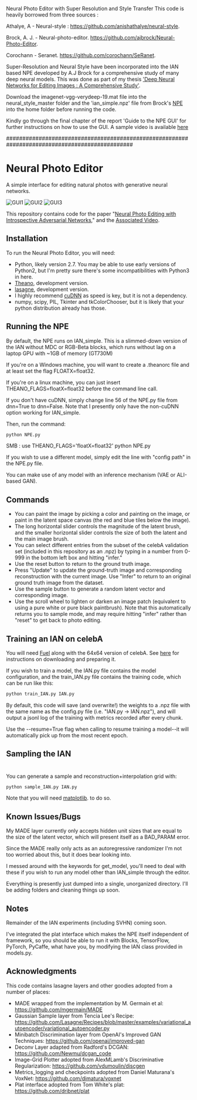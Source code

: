 Neural Photo Editor with Super Resolution and Style Transfer
This code is heavily borrowed from three sources :

Athalye, A - Neural-style :		https://github.com/anishathalye/neural-style.

Brock, A. J. - Neural-photo-editor.	https://github.com/ajbrock/Neural-Photo-Editor.

Corochann - Seranet.	 		https://github.com/corochann/SeRanet.

Super-Resolution and Neural Style have been incorporated into the IAN based NPE developed by A.J Brock for a comprehensive study of many deep neural models. This was done as part of my thesis ['Deep Neural Networks for Editing Images : A Comprehensive Study'](https://drive.google.com/open?id=0Byq90s170Ay2Nm93bEtRZmU1LVk).

Download the imagenet-vgg-verydeep-19.mat file into the neural_style_master folder and the 'ian_simple.npz' file from Brock's [NPE](https://drive.google.com/file/d/0B3_iVBZsC4GGck5WWWc0R0dvT1U/view) into the home folder before running the code.

Kindly go through the final chapter of the report 'Guide to the NPE GUI' for further instructions on how to use the GUI.
A sample video is available [here](https://drive.google.com/open?id=0Byq90s170Ay2ZHhDZ2dhVmFKY00) 

###############################################################################################


# Neural Photo Editor
A simple interface for editing natural photos with generative neural networks.

![GUI1](http://i.imgur.com/dmmFOiG.gif) ![GUI2](http://i.imgur.com/mStg8nG.gif) ![GUI3](http://i.imgur.com/CqjTDFN.gif)

This repository contains code for the paper "[Neural Photo Editing with Introspective Adversarial Networks](http://arxiv.org/abs/1609.07093)," and the [Associated Video](https://www.youtube.com/watch?v=FDELBFSeqQs).

## Installation
To run the Neural Photo Editor, you will need:
- Python, likely version 2.7. You may be able to use early versions of Python2, but I'm pretty sure there's some incompatibilities with Python3 in here.
- [Theano](http://deeplearning.net/software/theano/), development version.  
- [lasagne](http://lasagne.readthedocs.io/en/latest/user/installation.html), development version.
- I highly recommend [cuDNN](https://developer.nvidia.com/cudnn) as speed is key, but it is not a dependency.
- numpy, scipy, PIL, Tkinter and tkColorChooser, but it is likely that your python distribution already has those.

## Running the NPE
By default, the NPE runs on IAN_simple. This is a slimmed-down version of the IAN without MDC or RGB-Beta blocks, which runs without lag on a laptop GPU with ~1GB of memory (GT730M)

If you're on a Windows machine, you will want to create a .theanorc file and at least set the flag FLOATX=float32. 

If you're on a linux machine, you can just insert THEANO_FLAGS=floatX=float32 before the command line call.

If you don't have cuDNN, simply change line 56 of the NPE.py file from dnn=True to dnn=False. Note that I presently only have the non-cuDNN option working for IAN_simple.

Then, run the command:

```sh
python NPE.py
```

SMB : use  THEANO_FLAGS='floatX=float32' python NPE.py

If you wish to use a different model, simply edit the line with "config path" in the NPE.py file. 

You can make use of any model with an inference mechanism (VAE or ALI-based GAN).

## Commands
- You can paint the image by picking a color and painting on the image, or paint in the latent space canvas (the red and blue tiles below the image). 
- The long horizontal slider controls the magnitude of the latent brush, and the smaller horizontal slider controls the size of both the latent and the main image brush.
- You can select different entries from the subset of the celebA validation set (included in this repository as an .npz) by typing in a number from 0-999 in the bottom left box and hitting "infer."
- Use the reset button to return to the ground truth image.
- Press "Update" to update the ground-truth image and corresponding reconstruction with the current image. Use "Infer" to return to an original ground truth image from the dataset.
- Use the sample button to generate a random latent vector and corresponding image.
- Use the scroll wheel to lighten or darken an image patch (equivalent to using a pure white or pure black paintbrush). Note that this automatically returns you to sample mode, and may require hitting "infer" rather than "reset" to get back to photo editing.


## Training an IAN on celebA
You will need [Fuel](https://github.com/mila-udem/fuel) along with the 64x64 version of celebA. See [here](https://github.com/vdumoulin/discgen) for instructions on downloading and preparing it. 

If you wish to train a model, the IAN.py file contains the model configuration, and the train_IAN.py file contains the training code, which can be run like this:

```sh
python train_IAN.py IAN.py
```

By default, this code will save (and overwrite!) the weights to a .npz file with the same name as the config.py file (i.e. "IAN.py -> IAN.npz"), and will output a jsonl log of the training with metrics recorded after every chunk.

Use the --resume=True flag when calling to resume training a model--it will automatically pick up from the most recent epoch.

## Sampling the IAN
#
You can generate a sample and reconstruction+interpolation grid with:

```sh
python sample_IAN.py IAN.py
```

Note that you will need [matplotlib](http://matplotlib.org/). to do so.
## Known Issues/Bugs
My MADE layer currently only accepts hidden unit sizes that are equal to the size of the latent vector, which will present itself as a BAD_PARAM error.

Since the MADE really only acts as an autoregressive randomizer I'm not too worried about this, but it does bear looking into.

I messed around with the keywords for get_model, you'll need to deal with these if you wish to run any model other than IAN_simple through the editor.

Everything is presently just dumped into a single, unorganized directory. I'll be adding folders and cleaning things up soon.

## Notes
Remainder of the IAN experiments (including SVHN) coming soon.

I've integrated the plat interface which makes the NPE itself independent of framework, so you should be able to run it with Blocks, TensorFlow, PyTorch, PyCaffe, what have you, by modifying the IAN class provided in models.py.


## Acknowledgments
This code contains lasagne layers and other goodies adopted from a number of places:
- MADE wrapped from the implementation by M. Germain et al: https://github.com/mgermain/MADE
- Gaussian Sample layer from Tencia Lee's Recipe: https://github.com/Lasagne/Recipes/blob/master/examples/variational_autoencoder/variational_autoencoder.py
- Minibatch Discrimination layer from OpenAI's Improved GAN Techniques: https://github.com/openai/improved-gan
- Deconv Layer adapted from Radford's DCGAN: https://github.com/Newmu/dcgan_code
- Image-Grid Plotter adopted from AlexMLamb's Discriminative Regularization: https://github.com/vdumoulin/discgen
- Metrics_logging and checkpoints adopted from Daniel Maturana's VoxNet: https://github.com/dimatura/voxnet
- Plat interface adopted from Tom White's plat: https://github.com/dribnet/plat
